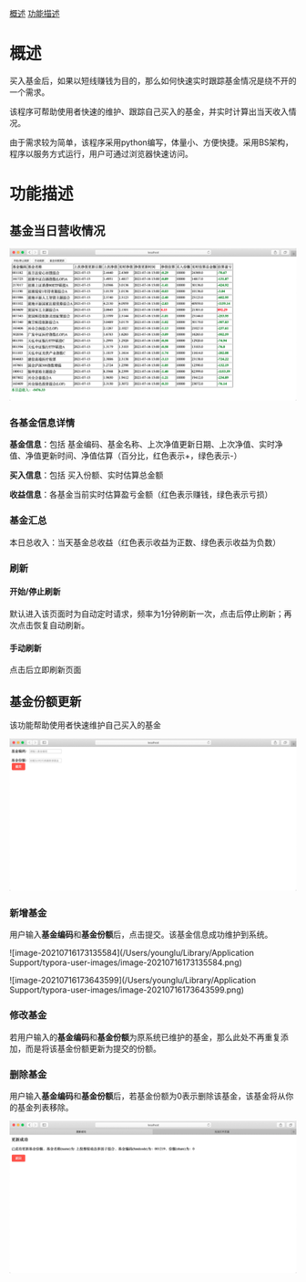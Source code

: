 [概述](#概述)
[功能描述](#功能描述)

# 概述
买入基金后，如果以短线赚钱为目的，那么如何快速实时跟踪基金情况是绕不开的一个需求。

该程序可帮助使用者快速的维护、跟踪自己买入的基金，并实时计算出当天收入情况。

由于需求较为简单，该程序采用python编写，体量小、方便快捷。采用BS架构，程序以服务方式运行，用户可通过浏览器快速访问。

# 功能描述

## 基金当日营收情况

![image-20210716171741245](resources/pic/image-20210716171741245.png)

### 各基金信息详情

**基金信息**：包括 基金编码、基金名称、上次净值更新日期、上次净值、实时净值、净值更新时间、净值估算（百分比，红色表示+，绿色表示-）

**买入信息**：包括 买入份额、实时估算总金额

**收益信息**：各基金当前实时估算盈亏金额（红色表示赚钱，绿色表示亏损）



### 基金汇总

本日总收入：当天基金总收益（红色表示收益为正数、绿色表示收益为负数）



### 刷新

#### 开始/停止刷新

默认进入该页面时为自动定时请求，频率为1分钟刷新一次，点击后停止刷新；再次点击恢复自动刷新。

#### 手动刷新

点击后立即刷新页面



## 基金份额更新

该功能帮助使用者快速维护自己买入的基金

![image-20210716172958863](resources/pic/image-20210716172958863.png)

### 新增基金

用户输入**基金编码**和**基金份额**后，点击提交。该基金信息成功维护到系统。

![image-20210716173135584](/Users/younglu/Library/Application Support/typora-user-images/image-20210716173135584.png)

![image-20210716173643599](/Users/younglu/Library/Application Support/typora-user-images/image-20210716173643599.png)

### 修改基金

若用户输入的**基金编码**和**基金份额**为原系统已维护的基金，那么此处不再重复添加，而是将该基金份额更新为提交的份额。

### 删除基金

用户输入**基金编码**和**基金份额**后，若基金份额为0表示删除该基金，该基金将从你的基金列表移除。

![image-20210716173546769](resources/pic/image-20210716173546769.png)
